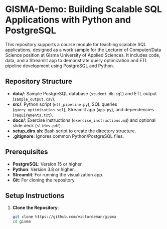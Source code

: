 # GISMA-Demo: Building Scalable SQL Applications with Python and PostgreSQL

This repository supports a course module for teaching scalable SQL applications, designed as a work sample for the Lecturer of Computer/Data Science position at Gisma University of Applied Sciences. It includes code, data, and a Streamlit app to demonstrate query optimization and ETL pipeline development using PostgreSQL and Python.

## Repository Structure
- **data/**: Sample PostgreSQL database (`student_db.sql`) and ETL output (`sample_output.csv`).
- **src/**: Python script (`etl_pipeline.py`), SQL queries (`query_optimization.sql`), Streamlit app (`app.py`), and dependencies (`requirements.txt`).
- **docs/**: Exercise instructions (`exercise_instructions.md`) and optional slide deck (`slides.pdf`).
- **setup_dirs.sh**: Bash script to create the directory structure.
- **.gitignore**: Ignores common Python/PostgreSQL files.

## Prerequisites
- **PostgreSQL**: Version 15 or higher.
- **Python**: Version 3.8 or higher.
- **Streamlit**: For running the visualization app.
- **Git**: For cloning the repository.

## Setup Instructions
1. **Clone the Repository**:
   ```bash
   git clone https://github.com/victordeman/gisma
   cd gisma
